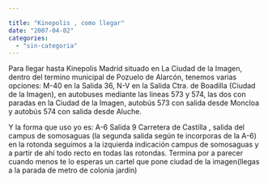 ```yaml
---

title: "Kinepolis , como llegar"
date: "2007-04-02"
categories: 
  - "sin-categoria"
---
```


Para llegar hasta Kinepolis Madrid situado en La Ciudad de la Imagen, dentro del termino municipal de Pozuelo de Alarcón, tenemos varias opciones: M-40 en la Salida 36, N-V en la Salida Ctra. de Boadilla (Ciudad de la Imagen), en autobuses mediante las lineas 573 y 574, las dos con paradas en la Ciudad de la Imagen, autobús 573 con salida desde Moncloa y autobús 574 con salida desde Aluche.

Y la forma que uso yo es: A-6 Salida 9 Carretera de Castilla , salida del campus de somosaguas (la segunda salida según te incorporas de la A-6) en la rotonda seguimos a la izquierda indicación campus de somosaguas y a partir de ahí todo recto en todas las rotondas. Termina por a parecer cuando menos te lo esperas un cartel que pone ciudad de la imagen(llegas a la parada de metro de colonia jardín)
